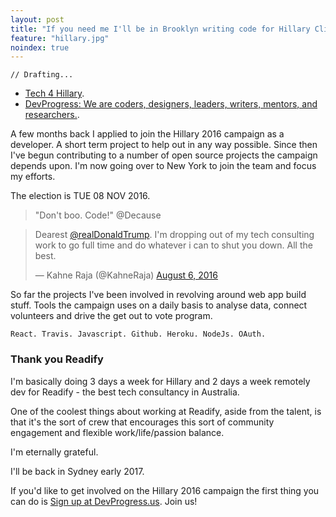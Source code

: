 ```yaml
---
layout: post
title: "If you need me I'll be in Brooklyn writing code for Hillary Clinton."
feature: "hillary.jpg"
noindex: true
---
```


	// Drafting...

- [Tech 4 Hillary](https://www.hillaryclinton.com/page/tech/).
- [DevProgress: We are coders, designers, leaders, writers, mentors, and researchers.](http://devprogress.us/).

A few months back I applied to join the Hillary 2016 campaign as a developer. A short term project to help out in any way possible. Since then I've begun contributing to a number of open source projects the campaign depends upon. I'm now going over to New York to join the team and focus my efforts.

The election is TUE 08 NOV 2016. 

>"Don't boo. Code!" @Decause

<blockquote class="twitter-tweet" data-lang="en"><p lang="en" dir="ltr">Dearest <a href="https://twitter.com/realDonaldTrump">@realDonaldTrump</a>. I&#39;m dropping out of my tech consulting work to go full time and do whatever i can to shut you down. All the best.</p>&mdash; Kahne Raja (@KahneRaja) <a href="https://twitter.com/KahneRaja/status/761897608629489665">August 6, 2016</a></blockquote>
<script async src="//platform.twitter.com/widgets.js" charset="utf-8"></script>

So far the projects I've been involved in revolving around web app build stuff. Tools the campaign uses on a daily basis to analyse data, connect volunteers and drive the get out to vote program.

	React. Travis. Javascript. Github. Heroku. NodeJs. OAuth.

### Thank you Readify

I'm basically doing 3 days a week for Hillary and 2 days a week remotely dev for Readify - the best tech consultancy in Australia.

One of the coolest things about working at Readify, aside from the talent, is that it's the sort of crew that encourages this sort of community engagement and flexible work/life/passion balance. 

I'm eternally grateful.

I'll be back in Sydney early 2017.

If you'd like to get involved on the Hillary 2016 campaign the first thing you can do is [Sign up at DevProgress.us](http://DevProgress.us). Join us!